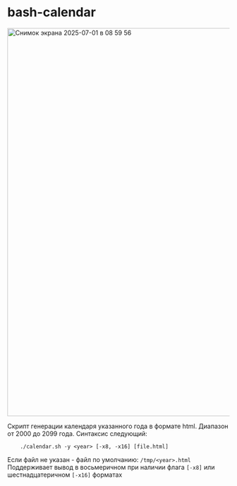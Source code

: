# bash-calendar

<img width="879" alt="Снимок экрана 2025-07-01 в 08 59 56" src="https://github.com/user-attachments/assets/708d9bed-e247-4070-9b27-4f12f3c482b8" />

Скрипт генерации календаря указанного года в формате html. Диапазон от 2000 до 2099 года.
Синтаксис следующий:
    
        ./calendar.sh -y <year> [-x8, -x16] [file.html]

Если файл не указан - файл по умолчанию: `/tmp/<year>.html`
Поддерживает вывод в восьмеричном при наличии флага `[-x8]` или шестнадцатеричном `[-x16]` форматах
